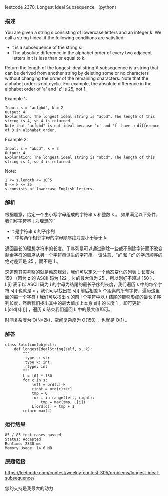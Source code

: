 leetcode 2370. Longest Ideal Subsequence （python）




### 描述

You are given a string s consisting of lowercase letters and an integer k. We call a string t ideal if the following conditions are satisfied:

* t is a subsequence of the string s.
* The absolute difference in the alphabet order of every two adjacent letters in t is less than or equal to k.

Return the length of the longest ideal string.A subsequence is a string that can be derived from another string by deleting some or no characters without changing the order of the remaining characters. Note that the alphabet order is not cyclic. For example, the absolute difference in the alphabet order of 'a' and 'z' is 25, not 1.



Example 1:

	Input: s = "acfgbd", k = 2
	Output: 4
	Explanation: The longest ideal string is "acbd". The length of this string is 4, so 4 is returned.
	Note that "acfgbd" is not ideal because 'c' and 'f' have a difference of 3 in alphabet order.

	
Example 2:

	Input: s = "abcd", k = 3
	Output: 4
	Explanation: The longest ideal string is "abcd". The length of this string is 4, so 4 is returned.





Note:

	1 <= s.length <= 10^5
	0 <= k <= 25
	s consists of lowercase English letters.


### 解析

根据题意，给定一个由小写字母组成的字符串 s 和整数 k 。 如果满足以下条件，我们称字符串 t 为理想的：

* t 是字符串 s 的子序列 
* t 中每两个相邻字母的字母顺序绝对差小于等于 k

返回最长的理想字符串的长度。子序列是可以通过删除一些或不删除字符而不改变剩余字符的顺序从另一个字符串派生的字符串。 请注意，“a” 和 “z” 的字母顺序的绝对差异是 25 ，而不是 1 。

这道题其实考察的就是动态规划，我们可以定义一个动态变化的列表 L 长度为 150 （因为 z 的 ASCII 码为 122 ，k 的最大值为 25 ，所以刚好不超过 150 ），L[i] 表示以  ASCII 码为 i 的字母为结尾的最长子序列长度，我们遍历 s 中的每个字符 s[i] 也就是 c ，我们可以找出在 s[i] 前后相差 k 个距离的所有字符，遍历这里面的每一个字符 t 我们可以找出 s 的前 i 个字符中以 t 结尾的能够形成的最长子序列长度，然后我们找出其中的最大值加上本身 s[i] 的长度 1 ，即可更新 L[ord[s[i]]] ，遍历 s 结束我们返回 L 中的最大值即可。

时间复杂度为 O(N\*2k)，空间复杂度为 O(150) ，也就是 O(1) 。

### 解答

	class Solution(object):
	    def longestIdealString(self, s, k):
	        """
	        :type s: str
	        :type k: int
	        :rtype: int
	        """
	        L = [0] * 150
	        for c in s:
	            left = ord(c)-k
	            right = ord(c)+k+1
	            tmp = 0
	            for i in range(left, right):
	                tmp = max(tmp, L[i])
	            L[ord(c)] = tmp + 1
	        return max(L)
	


### 运行结果

	85 / 85 test cases passed.
	Status: Accepted
	Runtime: 2830 ms
	Memory Usage: 14.6 MB

### 原题链接

https://leetcode.com/contest/weekly-contest-305/problems/longest-ideal-subsequence/


您的支持是我最大的动力
